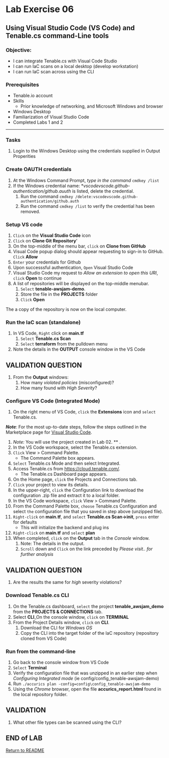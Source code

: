 # Lab Exercise 06

## Using Visual Studio Code (VS Code) and Tenable.cs command-Line tools

### Objective:

- I can integrate Tenable.cs with Visual Code Studio
- I can run IaC scans on a local desktop (develop workstation)
- I can run IaC scan across using the CLI

### Prerequisites
- Tenable.io account
- Skills
  - Prior knowledge of networking, and Microsoft Windows and browser
- Windows Desktop
- Familiarization of Visual Studio Code
- Completed Labs 1 and 2
____

### Tasks


1.  Login to the Windows Desktop using the credentials supplied in Output Properities

### Create OAUTH credentials

1.  At the Windows Command Prompt, *type in the command* `cmdkey /list`
1.  If the Windows credential name:  **vscodevscode.github-authentication/github.auuth* is listed, delete the credential.
    1.  Run the command `cmdkey /delete:vscodevscode.github-authentication/github.auth`
    1.  Run the command `cmdkey /list` to verify the credential has been removed.


### Setup VS code

1.  `Click` on the **Visual Studio Code** icon
1.  `Click` on **Clone Git Repository**'
1.  On the top-middle of the menu bar, `click` on **Clone from GitHub**
1.  Visual Code popup dialog should appear requesting to sign-in to GitHub.  `Click` **Allow**
1.  `Enter` your credentials for Github
1.  Upon successsful authentication, `Open` Visual Studio Code
1.  Visual Studio Code my request to *Allow an extension to open this URI*, `click` **Open** to continue
1.  A list of repositories will be displayed on the top-middle menubar.
    1.  `Select` **tenable-awsjam-demo**.
    1.  Store the file in the **PROJECTS** folder
    1.  `Click` **Open**

The a copy of the repository is now on the local computer.

### Run the IaC scan (standalone)

1.  In VS Code, `Right` click on **main.tf**
    1.  `Select` **Tenable.cs Scan**
    1.  `Select` **terraform** from the pulldown menu
1.  Note the details in the **OUTPUT** console window in the VS Code 

## VALIDATION QUESTION

1.  From the **Output** windows:
    1.  How many *violated policies* (misconfigured)?
    1.  How many found with *High Severity*?



### Configure VS Code (Integrated Mode)
 
1.  On the right menu of VS Code, `click` the **Extensions** icon and `select` Tenable.cs.

***Note***:  For the most up-to-date steps, follow the steps outlined in the Marketplace page for [Visual Studio Code](https://marketplace.visualstudio.com/items?itemName=AccuricsInc.accurics-iac).


1.  *Note:* You will use the project created in Lab 02.  **
.
1.  In the VS Code workspace, select the Tenable.cs extension.
1.  `Click` View > Command Palette.
    - The Command Palette box appears.
1.  `Select` Tenable.cs Mode and then select Integrated.
1.  Access Tenable.cs from https://cloud.tenable.com/.
    - The Tenable.cs Dashboard page appears.
1.  On the Home page, `click` the Projects and Connections tab.
1.  `Click` your project to view its details.
1.  In the upper-right, `click` the Configuration link to download the configuration .zip file and extract it to a local folder.
1.  In the VS Code workspace, `click` View > Command Palette.
1.  From the Command Palette box, `choose` Tenable.cs Configuration and select `the` configuration file that you saved in step above (unzipped file).
1.  `Right-click` on **main.tf**, and `select` **Tenable.cs Scan->init**, `press` enter for defaults
    - This will initialize the backend and plug ins
1.  `Right-click` on **main.tf** and `select` **plan**
1.  When completed, `click` on the **Output** tab in the *Console* window.
    1.   Note:  The details in the output.
    1.  `Scroll` down and `Click` on the link preceded by *Please visit.. for further analysis*

## VALIDATION QUESTION

1.  Are the results the same for *high* severity violations?


### Download Tenable.cs CLI

1.  On the Tenable.cs dashboard, `select` the project **tenable_awsjam_demo** from the **PROJECTS & CONNECTIONS** tab.
1.  Select **CLI**_On the console window, `click` on **TERMINAL**
1.  From the Project Details window, `click` on **CLI**.
    1.  Download the CLI for *Windows OS*
    1.  Copy the CLI into the target folder of the IaC repository (repository cloned from VS Code)


### Run from the command-line

1.  Go back to the console window from VS Code
1.  `Select` **Terminal**
1.  Verify the configuration file that was unzipped in an earlier step when *Configuring Integrated mode* (ie config/config_tenable-awsjam-demo)
1.  Run `./accurics plan -config=config\config_tenable-awsjam-demo`
1.  Using the *Chrome* browser,  open the file **accurics_report.html** found in the local repository folder.


## VALIDATION

1.  What other file types can be scanned using the CLI?


## END of LAB



[Return to README](https://github.com/rickdevera/tenable_immersion_day/blob/main/README.md)